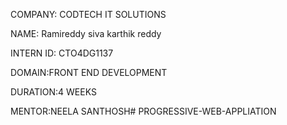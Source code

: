 COMPANY: CODTECH IT SOLUTIONS

NAME: Ramireddy siva karthik reddy

INTERN ID: CTO4DG1137

DOMAIN:FRONT END DEVELOPMENT

DURATION:4 WEEKS

MENTOR:NEELA SANTHOSH# PROGRESSIVE-WEB-APPLIATION
